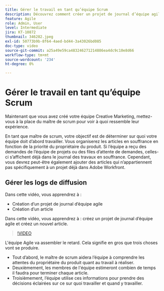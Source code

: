 ```yaml
---
title: Gérer le travail en tant qu’équipe Scrum
description: Découvrez comment créer un projet de journal d’équipe agile et créer un nouvel article.
feature: Agile
role: Admin, User
level: Intermediate
jira: KT-10872
thumbnail: 346282.jpeg
exl-id: 50773b9b-8f64-4aed-bd44-3a43026bd085
doc-type: video
source-git-commit: a25a49e59ca483246271214886ea4dc9c10e8d66
workflow-type: tm+mt
source-wordcount: '234'
ht-degree: 0%

---
```


# Gérer le travail en tant qu’équipe Scrum

Maintenant que vous avez créé votre équipe Creative Marketing, mettez-vous à la place du maître de scrum pour voir à quoi ressemble leur expérience.

En tant que maître de scrum, votre objectif est de déterminer sur quoi votre équipe doit d’abord travailler. Vous organiserez les articles en souffrance en fonction de la priorité du propriétaire du produit. Si l’équipe a reçu des demandes de l’équipe de projets ou des files d’attente de demandes, celles-ci s’affichent déjà dans le journal des travaux en souffrance. Cependant, vous devrez peut-être également ajouter des articles qui n’appartiennent pas spécifiquement à un projet déjà dans Adobe Workfront.

## Gérer les logs de diffusion

Dans cette vidéo, vous apprendrez à :

- Création d’un projet de journal d’équipe agile
- Création d’un article

Dans cette vidéo, vous apprendrez à : créez un projet de journal d’équipe agile et créez un nouvel article.

>[!VIDEO](https://video.tv.adobe.com/v/346282/?quality=12&learn=on)

L&#39;équipe Agile va assembler le retard. Cela signifie en gros que trois choses vont se produire.

- Tout d’abord, le maître de scrum aidera l’équipe à comprendre les attentes du propriétaire du produit quant au travail à réaliser.
- Deuxièmement, les membres de l&#39;équipe estimeront combien de temps il faudra pour terminer chaque article.
- Troisièmement, l’équipe utilise ces informations pour prendre des décisions éclairées sur ce sur quoi travailler et quand y travailler.
